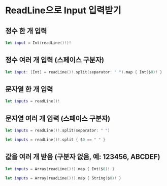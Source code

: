 # ReadLine으로 Input 입력받기
## 정수 한 개 입력
```swift
let input = Int(readLine()!)!
```

## 정수 여러 개 입력 (스페이스 구분자)
```swift
let input: [Int] = readLine()!.split(separator: " ").map { Int($0)! }
```

## 문자열 한 개 입력
```swift
let inputs = readLine()!
```

## 문자열 여러 개 입력 (스페이스 구분자)
```swift
let inputs = readLine()!.split(separator: " ")
```
```swift
let inputs = readLine()!.split { $0 == " " }
```

## 값을 여러 개 받음 (구분자 없음, 예: 123456, ABCDEF)
```swift
let inputs = Array(readLine()!).map { Int($0)! }
```
```swift
let inputs = Array(readLine()!).map { String($0)! }
```
